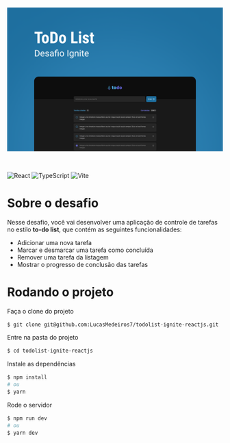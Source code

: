 <p align="center"> 
  <img width="600" src="./public/Capa.png" alt="layout do projeto"> 
</p>

<br/>

![React](https://img.shields.io/badge/react-%2320232a.svg?style=for-the-badge&logo=react&logoColor=%2361DAFB)
![TypeScript](https://img.shields.io/badge/typescript-%23007ACC.svg?style=for-the-badge&logo=typescript&logoColor=white)
![Vite](https://img.shields.io/badge/vite-%23646CFF.svg?style=for-the-badge&logo=vite&logoColor=white)




# Sobre o desafio

Nesse desafio, você vai desenvolver uma aplicação de controle de tarefas no estilo **to-do list**, que contém as seguintes funcionalidades:

- Adicionar uma nova tarefa
- Marcar e desmarcar uma tarefa como concluída
- Remover uma tarefa da listagem
- Mostrar o progresso de conclusão das tarefas

# Rodando o projeto

Faça o clone do projeto
```bash
$ git clone git@github.com:LucasMedeiros7/todolist-ignite-reactjs.git
```
Entre na pasta do projeto
```bash
$ cd todolist-ignite-reactjs
```
Instale as dependências
```bash
$ npm install 
# ou
$ yarn
```
Rode o servidor
```bash
$ npm run dev
# ou
$ yarn dev
```
